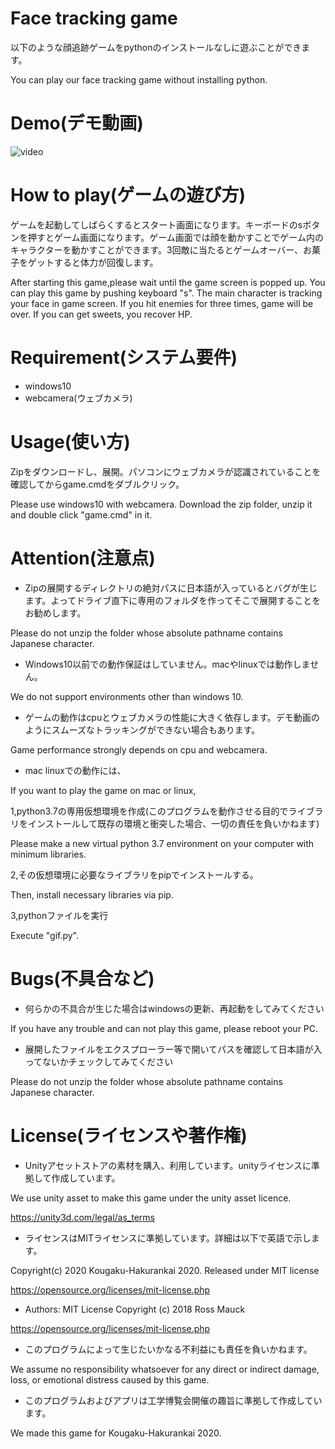 # Face tracking game

以下のような顔追跡ゲームをpythonのインストールなしに遊ぶことができます。

You can play our face tracking game without installing python.

# Demo(デモ動画)

![video](https://user-images.githubusercontent.com/70675089/92320727-7fcdb080-f05e-11ea-894d-3267a61a8c0c.gif)

# How to play(ゲームの遊び方)

ゲームを起動してしばらくするとスタート画面になります。キーボードのsボタンを押すとゲーム画面になります。ゲーム画面では顔を動かすことでゲーム内のキャラクターを動かすことができます。3回敵に当たるとゲームオーバー、お菓子をゲットすると体力が回復します。

After starting this game,please wait until the game screen is popped up. You can play this game by pushing keyboard "s". The main character is tracking your face in game screen. If you hit enemies for three times, game will be over. If you can get sweets, you recover HP. 

# Requirement(システム要件)

* windows10 
* webcamera(ウェブカメラ)

# Usage(使い方)

Zipをダウンロードし、展開。パソコンにウェブカメラが認識されていることを確認してからgame.cmdをダブルクリック。

Please use windows10 with webcamera. Download the zip folder, unzip it and double click "game.cmd" in it.

# Attention(注意点)

* Zipの展開するディレクトリの絶対パスに日本語が入っているとバグが生じます。よってドライブ直下に専用のフォルダを作ってそこで展開することをお勧めします。

Please do not unzip the folder whose absolute pathname contains Japanese character. 

* Windows10以前での動作保証はしていません。macやlinuxでは動作しません。

We do not support environments other than windows 10.

* ゲームの動作はcpuとウェブカメラの性能に大きく依存します。デモ動画のようにスムーズなトラッキングができない場合もあります。

Game performance strongly depends on cpu and webcamera.

* mac linuxでの動作には、

If you want to play the game on mac or linux,

1,python3.7の専用仮想環境を作成(このプログラムを動作させる目的でライブラリをインストールして既存の環境と衝突した場合、一切の責任を負いかねます)

Please make a new virtual python 3.7 environment on your computer with minimum libraries.

2,その仮想環境に必要なライブラリをpipでインストールする。

Then, install necessary libraries via pip.

3,pythonファイルを実行

Execute "gif.py".

# Bugs(不具合など)

* 何らかの不具合が生じた場合はwindowsの更新、再起動をしてみてください

If you have any trouble and can not play this game, please reboot your PC.

* 展開したファイルをエクスプローラー等で開いてパスを確認して日本語が入ってないかチェックしてみてください

Please do not unzip the folder whose absolute pathname contains Japanese character. 

# License(ライセンスや著作権)

* Unityアセットストアの素材を購入、利用しています。unityライセンスに準拠して作成しています。

We use unity asset to make this game under the unity asset licence.

https://unity3d.com/legal/as_terms

* ライセンスはMITライセンスに準拠しています。詳細は以下で英語で示します。

Copyright(c) 2020 Kougaku-Hakurankai 2020.
Released under MIT license

https://opensource.org/licenses/mit-license.php

- Authors:
MIT License  Copyright (c) 2018 Ross Mauck

https://opensource.org/licenses/mit-license.php

* このプログラムによって生じたいかなる不利益にも責任を負いかねます。

We assume no responsibility whatsoever for any direct or indirect damage, loss, or emotional distress caused by this game.

* このプログラムおよびアプリは工学博覧会開催の趣旨に準拠して作成しています。

We made this game for Kougaku-Hakurankai 2020.




